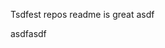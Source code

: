 Tsdfest repos readme is great asdf







asdfasdf




























































































